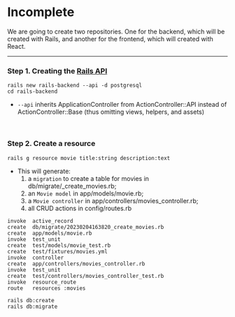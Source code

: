 # Incomplete

We are going to create two repositories. One for the backend, which will be created with Rails, and another for the frontend, which will created with React.
<br>

---

### Step 1. Creating the [Rails API](https://guides.rubyonrails.org/api_app.html) <br>

```
rails new rails-backend --api -d postgresql
cd rails-backend
```

- `--api` inherits ApplicationController from ActionController::API instead of ActionController::Base (thus omitting views, helpers, and assets)

<br>

### Step 2. Create a resource

```
rails g resource movie title:string description:text
```

- This will generate:
  1. a `migration` to create a table for movies in db/migrate/\_create_movies.rb;
  2. an `Movie model` in app/models/movie.rb;
  3. a `Movie controller` in app/controllers/movies_controller.rb;
  4. all CRUD actions in config/routes.rb

```
invoke  active_record
create  db/migrate/20230204163820_create_movies.rb
create  app/models/movie.rb
invoke  test_unit
create  test/models/movie_test.rb
create  test/fixtures/movies.yml
invoke  controller
create  app/controllers/movies_controller.rb
invoke  test_unit
create  test/controllers/movies_controller_test.rb
invoke  resource_route
route   resources :movies
```

```
rails db:create
rails db:migrate
```

<!--
### 1.1 Setup CORS <br>
Very simply, cross origin resource sharing [(CORS)](https://developer.mozilla.org/en-US/docs/Web/HTTP/CORS) defines who’s allowed to interact with our API. We can implement this with the gem [rack cors](https://github.com/cyu/rack-cors). Run the following to add it to the gemfile:  <br><br>
`gem 'rack-cors'` <br><br>
Then <br><br>
`bundle` <br>

And finally update `config/initializers/cors.rbz` to allow all origins (*) to make requests (for testing purposes only)
```
Rails.application.config.middleware.insert_before 0, Rack::Cors do
  allow do
    origins '*'
resource '*',
      headers: :any,
      methods: [:get, :post, :put, :patch, :delete, :options, :head]
  end
end
```
... <br>
To be continued <br>
...
 -->

<!--
https://www.section.io/engineering-education/how-to-integrate-a-react-application-with-rails-api/

https://www.youtube.com/watch?v=sh4WrNGDvQM

https://blog.devgenius.io/create-a-rails-api-with-react-frontend-using-hooks-and-typescript-dcb4e84c3dbf

https://blog.logrocket.com/getting-started-with-create-react-app-d93147444a27/

https://hibbard.eu/rails-react-crud-app/
 -->
